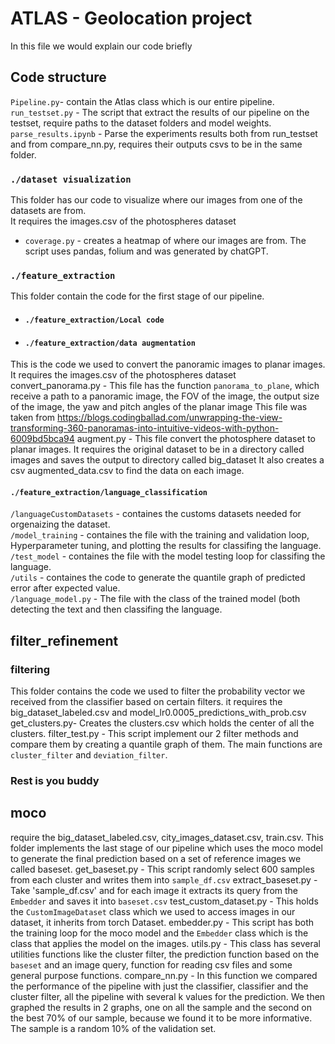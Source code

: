# ATLAS - Geolocation project
In this file we would explain our code briefly
## Code structure
`Pipeline.py`- contain the Atlas class which is our entire pipeline. <br />
`run_testset.py` - The script that extract the results of our pipeline on the testset, require paths to the dataset folders and model weights.<br />
`parse_results.ipynb` - Parse the experiments results both from run_testset and from compare_nn.py, requires their outputs csvs to be in the same folder.<br />
### `./dataset visualization`
This folder has our code to visualize where our images from one of the datasets are from.<br />
It requires the images.csv of the photospheres dataset<br />
* `coverage.py` - creates a heatmap of where our images are from. The script uses pandas, folium and was generated by chatGPT.
### `./feature_extraction`
This folder contain the code for the first stage of our pipeline.
* #### `./feature_extraction/Local code`
* #### `./feature_extraction/data augmentation`
This is the code we used to convert the panoramic images to planar images.
It requires the images.csv of the photospheres dataset
    convert_panorama.py - This file has the function `panorama_to_plane`, which receive a path to a panoramic image, the FOV of the image, the output size of the image, the yaw and pitch angles of the planar image
This file was taken from https://blogs.codingballad.com/unwrapping-the-view-transforming-360-panoramas-into-intuitive-videos-with-python-6009bd5bca94
augment.py - This file convert the photosphere dataset to planar images. It requires the original dataset to be in a directory called images and saves the output to directory called big_dataset
It also creates a csv augmented_data.csv to find the data on each image.
#### `./feature_extraction/language_classification`
`/languageCustomDatasets` - containes the customs datasets needed for orgenaizing the dataset.<br />
`/model_training` - containes the file with the training and validation loop, Hyperparameter tuning, and plotting the results for classifing the language.<br />
`/test_model` - containes the file with the model testing loop for classifing the language.<br />
`/utils` - containes the code to generate the quantile graph of predicted error after expected value.<br />
`/language_model.py` - The file with the class of the trained model (both detecting the text and then classifing the language.<br />

## filter_refinement
### filtering
This folder contains the code we used to filter the probability vector we received from the classifier based on certain filters.
it requires the big_dataset_labeled.csv and model_lr0.0005_predictions_with_prob.csv
get_clusters.py- Creates the clusters.csv which holds the center of all the clusters.
filter_test.py - This script implement our 2 filter methods and compare them by creating a quantile graph of them.
The main functions are `cluster_filter` and `deviation_filter`.
### Rest is you buddy
## moco
require the big_dataset_labeled.csv, city_images_dataset.csv, train.csv.
This folder implements the last stage of our pipeline which uses the moco model to generate the final prediction based on a set of reference images we called baseset.
get_baseset.py - This script randomly select 600 samples from each cluster and writes them into `sample_df.csv`
extract_baseset.py - Take 'sample_df.csv' and for each image it extracts its query from the `Embedder` and saves it into `baseset.csv`
test_custom_dataset.py - This holds the `CustomImageDataset` class which we used to access images in our dataset, it inherits from torch Dataset.
embedder.py - This script has both the training loop for the moco model and the `Embedder` class which is the class that applies the model on the images.
utils.py - This class has several utilities functions like the cluster filter, the prediction function based on the `baseset` and an image query, function for reading csv files and some general purpose functions.
compare_nn.py - In this function we compared the performance of the pipeline with just the classifier, classifier and the cluster filter, all the pipeline with several k values for the prediction.
We then graphed the results in 2 graphs, one on all the sample and the second on the best 70% of our sample, because we found it to be more informative.
The sample is a random 10% of the validation set.
